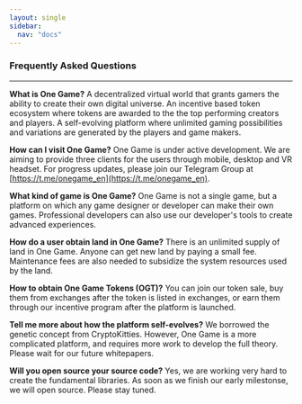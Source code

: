 ```yaml
---
layout: single
sidebar:
  nav: "docs"
---
```


### Frequently Asked Questions
-----------------------------

**What is One Game?**
A decentralized virtual world that grants gamers the ability to create their own digital universe.
An incentive based token ecosystem where tokens are awarded to the the top performing creators and players.
A self-evolving platform where unlimited gaming possibilities and variations are generated by the players and game makers.


**How can I visit One Game?**
One Game is under active development. We are aiming to provide three clients for the users through mobile, desktop and VR headset. For progress updates, please join our Telegram Group at [https://t.me/onegame_en](https://t.me/onegame_en).


**What kind of game is One Game?**
One Game is not a single game, but a platform on which any game designer or developer can make their own games. Professional developers can also use our developer's tools to create advanced experiences.

**How do a user obtain land in One Game?**
There is an unlimited supply of land in One Game. Anyone can get new land by paying a small fee. Maintenance fees are also needed to subsidize the system resources used by the land.

**How to obtain One Game Tokens (OGT)?**
You can join our token sale, buy them from exchanges after the token is listed in exchanges, or earn them through our incentive program after the platform is launched.

**Tell me more about how the platform self-evolves?**
We borrowed the genetic concept from CryptoKitties. However, One Game is a more complicated platform, and requires more work to develop the full theory. Please wait for our future whitepapers.

**Will you open source your source code?**
Yes, we are working very hard to create the fundamental libraries. As soon as we finish our early milestonse, we will open source. Please stay tuned.

